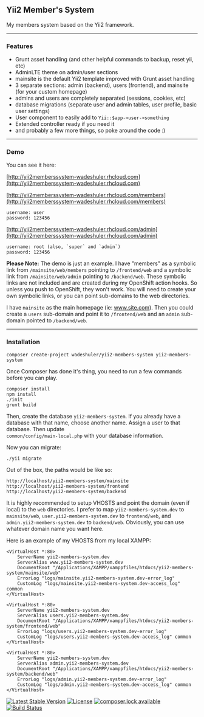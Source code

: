 Yii2 Member's System
--------------------

My members system based on the Yii2 framework.

---

### Features

- Grunt asset handling (and other helpful commands to backup, reset yii, etc)
- AdminLTE theme on admin/user sections
- mainsite is the default Yii2 template improved with Grunt asset handling
- 3 separate sections: admin (backend), users (frontend), and mainsite (for your custom homepage)
- admins and users are completely separated (sessions, cookies, etc)
- database migrations (separate user and admin tables, user profile, basic user settings)
- User component to easily add to `Yii::$app->user->something`
- Extended controller ready if you need it
- and probably a few more things, so poke around the code :)

---

### Demo

You can see it here:

[http://yii2memberssystem-wadeshuler.rhcloud.com](http://yii2memberssystem-wadeshuler.rhcloud.com)

[http://yii2memberssystem-wadeshuler.rhcloud.com/members](http://yii2memberssystem-wadeshuler.rhcloud.com/members)

    username: user
    password: 123456

[http://yii2memberssystem-wadeshuler.rhcloud.com/admin](http://yii2memberssystem-wadeshuler.rhcloud.com/admin)

    username: root (also, `super` and `admin`)
    password: 123456

**Please Note:** The demo is just an example. I have "members" as a symbolic link from `/mainsite/web/members` pointing to `/frontend/web` and a symbolic link from `/mainsite/web/admin` pointing to `/backend/web`. These symbolic links are not included and are created during my OpenShift action hooks. So unless you push to OpenShift, they won't work. You will need to create your own symbolic links, or you can point sub-domains to the web directories.

I have `mainsite` as the main homepage (ie: www.site.com). Then you could create a `users` sub-domain and point it to `/frontend/web` and an `admin` sub-domain pointed to `/backend/web`.

---

### Installation

    composer create-project wadeshuler/yii2-members-system yii2-members-system

Once Composer has done it's thing, you need to run a few commands before you can play.

    composer install
    npm install
    ./init
    grunt build

Then, create the database `yii2-members-system`. If you already have a database
with that name, choose another name. Assign a user to that database. Then update  
`common/config/main-local.php` with your database information.

Now you can migrate:

    ./yii migrate

Out of the box, the paths would be like so:

    http://localhost/yii2-members-system/mainsite
    http://localhost/yii2-members-system/frontend
    http://localhost/yii2-members-system/backend

It is highly recommended to setup VHOSTS and point the domain (even if local) to
the `web` directories. I prefer to map `yii2-members-system.dev` to `mainsite/web`,
`user.yii2-members-system.dev` to `frontend/web`, and `admin.yii2-members-system.dev`
to `backend/web`. Obviously, you can use whatever domain name you want here.

Here is an example of my VHOSTS from my local XAMPP:

    <VirtualHost *:80>
        ServerName yii2-members-system.dev
        ServerAlias www.yii2-members-system.dev
        DocumentRoot "/Applications/XAMPP/xamppfiles/htdocs/yii2-members-system/mainsite/web"
        ErrorLog "logs/mainsite.yii2-members-system.dev-error_log"
        CustomLog "logs/mainsite.yii2-members-system.dev-access_log" common
    </VirtualHost>

    <VirtualHost *:80>
        ServerName yii2-members-system.dev
        ServerAlias users.yii2-members-system.dev
        DocumentRoot "/Applications/XAMPP/xamppfiles/htdocs/yii2-members-system/frontend/web"
        ErrorLog "logs/users.yii2-members-system.dev-error_log"
        CustomLog "logs/users.yii2-members-system.dev-access_log" common
    </VirtualHost>

    <VirtualHost *:80>
        ServerName yii2-members-system.dev
        ServerAlias admin.yii2-members-system.dev
        DocumentRoot "/Applications/XAMPP/xamppfiles/htdocs/yii2-members-system/backend/web"
        ErrorLog "logs/admin.yii2-members-system.dev-error_log"
        CustomLog "logs/admin.yii2-members-system.dev-access_log" common
    </VirtualHost>

[![Latest Stable Version](https://poser.pugx.org/wadeshuler/yii2-members-system/version?format=flat-square)](https://packagist.org/packages/wadeshuler/yii2-members-system)
[![License](https://poser.pugx.org/wadeshuler/yii2-members-system/license?format=flat-square)](https://packagist.org/packages/wadeshuler/yii2-members-system)
[![composer.lock available](https://poser.pugx.org/wadeshuler/yii2-members-system/composerlock?format=flat-square)](https://packagist.org/packages/wadeshuler/yii2-members-system)
[![Build Status](https://travis-ci.org/WadeShuler/yii2-members-system.svg?branch=master)](https://travis-ci.org/WadeShuler/yii2-members-system)
